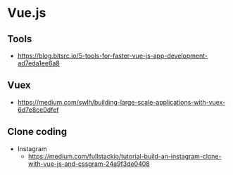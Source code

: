 # Vue.js

## Tools

* <https://blog.bitsrc.io/5-tools-for-faster-vue-js-app-development-ad7eda1ee6a8>

## Vuex

* <https://medium.com/swlh/building-large-scale-applications-with-vuex-6d7e8ce0dfef>

## Clone coding

* Instagram
  * <https://medium.com/fullstackio/tutorial-build-an-instagram-clone-with-vue-js-and-cssgram-24a9f3de0408>
